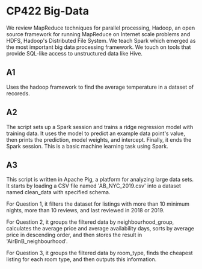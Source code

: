 # CP422 Big-Data
We review MapReduce techniques for parallel processing, Hadoop, an open source framework for running MapReduce on Internet scale problems and HDFS, Hadoop's Distributed File System. We teach Spark which emerged as the most important big data processing framework. We touch on tools that provide SQL-like access to unstructured data like Hive. 

## A1
Uses the hadoop framework to find the average temperature in a dataset of recoreds.

## A2
The script sets up a Spark session and trains a ridge regression model with training data. It uses the model to predict an example data point's value, then prints the prediction, model weights, and intercept. Finally, it ends the Spark session. This is a basic machine learning task using Spark.

## A3
This script is written in Apache Pig, a platform for analyzing large data sets. It starts by loading a CSV file named 'AB_NYC_2019.csv' into a dataset named clean_data with specified schema.  

For Question 1, it filters the dataset for listings with more than 10 minimum nights, more than 10 reviews, and last reviewed in 2018 or 2019.  

For Question 2, it groups the filtered data by neighbourhood_group, calculates the average price and average availability days, sorts by average price in descending order, and then stores the result in 'AirBnB_neighbourhood'.  

For Question 3, it groups the filtered data by room_type, finds the cheapest listing for each room type, and then outputs this information.

